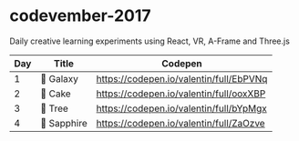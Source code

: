 # codevember-2017

Daily creative learning experiments using React, VR, A-Frame and Three.js

| Day | Title | Codepen |
|-----|-------|---------|
| 1 | 🌌 Galaxy | https://codepen.io/valentin/full/EbPVNq |
| 2 | 🎂 Cake | https://codepen.io/valentin/full/ooxXBP |
| 3 | 🌱 Tree | https://codepen.io/valentin/full/bYpMgx |
| 4 | 💎 Sapphire | https://codepen.io/valentin/full/ZaOzve |